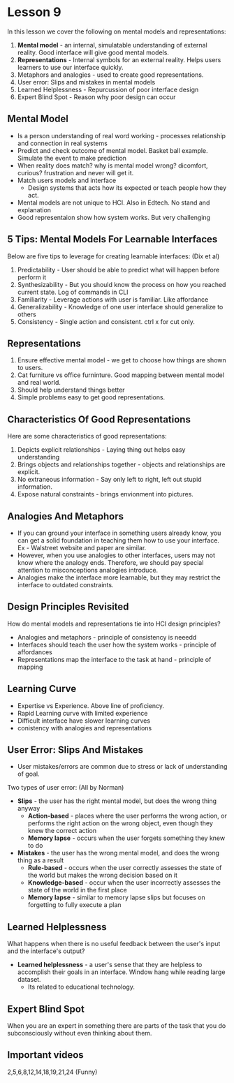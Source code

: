 # Lesson 9

In this lesson we cover the following on mental models and representations:

1. **Mental model** - an internal, simulatable understanding of external reality. Good interface will give good mental models.
2. **Representations** - Internal symbols for an external reality. Helps users learners to use our interface quickly.
3. Metaphors and analogies - used to create good representations.
4. User error: Slips and mistakes in mental models
5. Learned Helplessness - Repurcussion of poor interface design
6. Expert Blind Spot - Reason why poor design can occur


## Mental Model
- Is a person understanding of real word working - processes relationship and connection in real systems
- Predict and check outcome of mental model. Basket ball example. Simulate the event to make prediction
- When reality does match? why is mental model wrong? dicomfort, curious? frustration and never will get it.
- Match users models and interface
	* Design systems that acts how its expected or teach people how they act.	
- Mental models are not unique to HCI. Also in Edtech. No stand and explanation
- Good representaion show how system works. But very challenging

## 5 Tips: Mental Models For Learnable Interfaces

Below are five tips to leverage for creating learnable interfaces: (Dix et al)

1. Predictability - User should be able to predict what will happen before perform it
2. Synthesizability - But you should know the process on how you reached current state. Log of commands in CLI
3. Familiarity - Leverage actions with user is familiar. Like affordance
4. Generalizability - Knowledge of one user interface should generalize to others
5. Consistency - Single action and consistent. ctrl x for cut only.


## Representations

1. Ensure effective mental model - we get to choose how things are shown to users.
2. Cat furniture vs office furninture. Good mapping between mental model and real world.
3. Should help understand things better
4. Simple problems easy to get good representations.

## Characteristics Of Good Representations

Here are some characteristics of good representations:

1. Depicts explicit relationships - Laying thing out helps easy understanding
2. Brings objects and relationships together - objects and relationships are explicit.
3. No extraneous information - Say only left to right, left out stupid information.
4. Expose natural constraints - brings envionment into pictures.

## Analogies And Metaphors

- If you can ground your interface in something users already know, you can get a solid foundation in teaching them how to use your interface. Ex - Walstreet website and paper are similar.
- However, when you use analogies to other interfaces, users may not know where the analogy ends. Therefore, we should pay special attention to misconceptions analogies introduce.
- Analogies make the interface more learnable, but they may restrict the interface to outdated constraints.

## Design Principles Revisited

How do mental models and representations tie into HCI design principles?

- Analogies and metaphors - principle of consistency is neeedd
- Interfaces should teach the user how the system works - principle of affordances
- Representations map the interface to the task at hand - principle of mapping

## Learning Curve
- Expertise vs Experience. Above line of proficiency.
- Rapid Learning curve with limited experience
- Difficult interface have slower learning curves
- conistency with analogies and representations


## User Error: Slips And Mistakes

- User mistakes/errors are common due to stress or lack of understanding of goal.

Two types of user error: (All by Norman)

- **Slips** - the user has the right mental model, but does the wrong thing anyway
  - **Action-based** - places where the user performs the wrong action, or performs the right action on the wrong object, even though they knew the correct action
  - **Memory lapse** - occurs when the user forgets something they knew to do
- **Mistakes** - the user has the wrong mental model, and does the wrong thing as a result
  - **Rule-based** - occurs when the user correctly assesses the state of the world but makes the wrong decision based on it
  - **Knowledge-based** - occur when the user incorrectly assesses the state of the world in the first place
  - **Memory lapse** - similar to memory lapse slips but focuses on forgetting to fully execute a plan

## Learned Helplessness

What happens when there is no useful feedback between the user's input and the interface's output?

- **Learned helplessness** - a user's sense that they are helpless to accomplish their goals in an interface. Window hang while reading large dataset.
	- Its related to educational technology.

## Expert Blind Spot

When you are an expert in something there are parts of the task that you do subconsciously without even thinking about them.


## Important videos
2,5,6,8,12,14,18,19,21,24 (Funny)